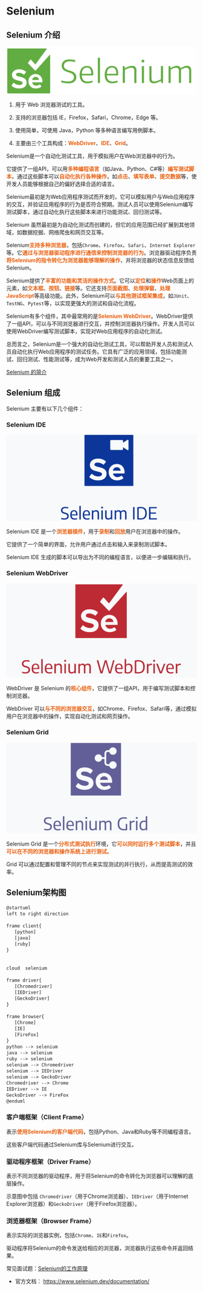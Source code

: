 # Selenium

## Selenium 介绍


![](assets/20230530114834.png)



1. 用于 Web 浏览器测试的工具。

1. 支持的浏览器包括 IE，Firefox，Safari，Chrome，Edge 等。
1. 使用简单，可使用 Java，Python 等多种语言编写用例脚本。
1. 主要由三个工具构成：**WebDriver**、**IDE**、**Grid**。



Selenium是一个自动化测试工具，用于模拟用户在Web浏览器中的行为。

它提供了一组API，可以用**多种编程语言**（如Java、Python、C#等）**编写测试脚本**，通过这些脚本可以**自动化执行各种操作**，如**点击**、**填写表单**、**提交数据**等，使开发人员能够根据自己的偏好选择合适的语言。

Selenium最初是为Web应用程序测试而开发的，它可以模拟用户与Web应用程序的交互，并验证应用程序的行为是否符合预期。测试人员可以使用Selenium编写测试脚本，通过自动化执行这些脚本来进行功能测试、回归测试等。

Selenium 虽然最初是为自动化测试而创建的，但它的应用范围已经扩展到其他领域，如数据挖掘、网络爬虫和网页交互等。

Selenium**支持多种浏览器**，包括`Chrome`、`Firefox`、`Safari`、`Internet Explorer`等。它**通过与浏览器驱动程序进行通信来控制浏览器的行为**。浏览器驱动程序负责**将Selenium的指令转化为浏览器能够理解的操作**，并将浏览器的状态信息反馈给Selenium。

Selenium提供了**丰富的功能和灵活的操作方式**。它可以**定位**和**操作**Web页面上的元素，如**文本框**、**按钮**、**链接**等。它还支持**页面截图**、**处理弹窗**、**处理JavaScript**等高级功能。此外，Selenium可以**与其他测试框架集成**，如`JUnit`、`TestNG`、`Pytest`等，以实现更强大的测试和自动化流程。

Selenium有多个组件，其中最常用的是**Selenium WebDriver**。WebDriver提供了一组API，可以与不同浏览器进行交互，并控制浏览器执行操作。开发人员可以使用WebDriver编写测试脚本，实现对Web应用程序的自动化测试。

总而言之，Selenium是一个强大的自动化测试工具，可以帮助开发人员和测试人员自动化执行Web应用程序的测试任务。它具有广泛的应用领域，包括功能测试、回归测试、性能测试等，成为Web开发和测试人员的重要工具之一。

[Selenium 的简介](https://www.Selenium.dev/)



## Selenium 组成

Selenium 主要有以下几个组件：

### Selenium IDE

![](assets/20230530115132.png)

Selenium IDE 是一个**浏览器插件**，用于**录制**和**回放**用户在浏览器中的操作。

它提供了一个简单的界面，允许用户通过点击和输入来录制测试脚本。

Selenium IDE 生成的脚本可以导出为不同的编程语言，以便进一步编辑和执行。

### Selenium WebDriver

<!-- <img src="assets/webdriver.svg" width="60%"> -->

![](assets/20230530115054.png)


WebDriver 是 Selenium 的**核心组件**，它提供了一组API，用于编写测试脚本和控制浏览器。

WebDriver 可以**与不同的浏览器交互**，如Chrome、Firefox、Safari等，通过模拟用户在浏览器中的操作，实现自动化测试和网页操作。

### Selenium Grid

![](assets/20230530115159.png)

Selenium Grid 是一个**分布式测试执行**环境，它**可以同时运行多个测试脚本**，并且**可以在不同的浏览器和操作系统上进行测试。**

Grid 可以通过配置和管理不同的节点来实现测试的并行执行，从而提高测试的效率。



## Selenium架构图

```plantuml
@startuml
left to right direction

frame client{
   [python]
   [java]
   [ruby]
}


cloud  selenium

frame driver{
   [Chromedriver]
   [IEDriver]
   [GeckoDriver]
}

frame browser{
   [Chrome]
   [IE]
   [FireFox]
}
python --> selenium
java --> selenium
ruby --> selenium
selenium --> Chromedriver
selenium --> IEDriver
selenium --> GeckoDriver
Chromedriver --> Chrome
IEDriver --> IE
GeckoDriver --> FireFox
@enduml
```

### 客户端框架（Client Frame）

表示**使用Selenium的客户端代码**，包括Python、Java和Ruby等不同编程语言。

这些客户端代码通过Selenium库与Selenium进行交互。



### 驱动程序框架（Driver Frame）

表示不同浏览器的驱动程序，用于将Selenium的命令转化为浏览器可以理解的底层操作。

示意图中包括 `Chromedriver`（用于Chrome浏览器）、`IEDriver`（用于Internet Explorer浏览器）和`GeckoDriver`（用于Firefox浏览器）。

### 浏览器框架（Browser Frame）

表示实际的浏览器实例，包括`Chrome`、`IE`和`Firefox`。

驱动程序将Selenium的命令发送给相应的浏览器，浏览器执行这些命令并返回结果。


常见面试题：[Selenium的工作原理](https://ceshiren.com/t/topic/22890)



- 官方文档： https://www.selenium.dev/documentation/



<style>
  strong {
    color: #ea6010;
    font-weight: bolder;
  }
  .reveal blockquote {
    font-style: unset;
  }
</style>

